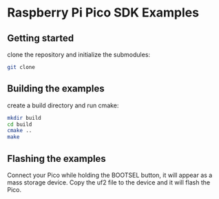 # Raspberry Pi Pico SDK Examples

## Getting started

clone the repository and initialize the submodules:

```bash
git clone 
```

## Building the examples
create a build directory and run cmake:

```bash
mkdir build
cd build
cmake ..
make
```

## Flashing the examples
Connect your Pico while holding the BOOTSEL button, it will appear as a mass storage device. Copy the uf2 file to the device and it will flash the Pico.